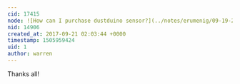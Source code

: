 ```yaml
---
cid: 17415
node: ![How can I purchase dustduino sensor?](../notes/erumenig/09-19-2017/how-can-i-purchase-dustduino-sensor)
nid: 14906
created_at: 2017-09-21 02:03:44 +0000
timestamp: 1505959424
uid: 1
author: warren
---
```


Thanks all! 